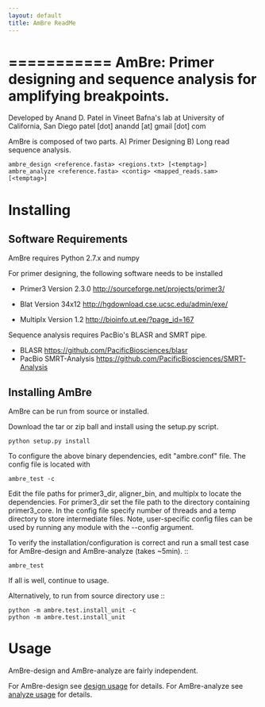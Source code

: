 ```yaml
---
layout: default
title: AmBre ReadMe
---
```


===========
AmBre: Primer designing and sequence analysis for amplifying breakpoints.
===========

Developed by Anand D. Patel in Vineet Bafna's lab at University of California, San Diego
patel [dot] anandd [at] gmail [dot] com

AmBre is composed of two parts. A) Primer Designing
B) Long read sequence analysis.

    ambre_design <reference.fasta> <regions.txt> [<temptag>]
    ambre_analyze <reference.fasta> <contig> <mapped_reads.sam> [<temptag>]


Installing
=========

Software Requirements
-------------

AmBre requires Python 2.7.x and numpy

For primer designing, the following software needs to be installed

* Primer3 Version 2.3.0 http://sourceforge.net/projects/primer3/

* Blat Version 34x12 http://hgdownload.cse.ucsc.edu/admin/exe/

* Multiplx Version 1.2 http://bioinfo.ut.ee/?page_id=167

Sequence analysis requires PacBio's BLASR and SMRT pipe.
* BLASR https://github.com/PacificBiosciences/blasr
* PacBio SMRT-Analysis https://github.com/PacificBiosciences/SMRT-Analysis

Installing AmBre
-------------

AmBre can be run from source or installed.

Download the tar or zip ball and install using the setup.py script.
	
	python setup.py install

To configure the above binary dependencies, edit "ambre.conf" file. The config file
is located with

	ambre_test -c

Edit the file paths for primer3_dir, aligner_bin, and multiplx to locate the dependencies.
For primer3_dir set the file path to the directory containing primer3_core.
 In the config file specify number of threads and a temp directory to store intermediate files.
 Note, user-specific config files can be used by running any module with the --config argument. 
 
To verify the installation/configuration is correct and
 run a small test case for AmBre-design and AmBre-analyze (takes ~5min). ::

	ambre_test
	
If all is well, continue to usage.

Alternatively, to run from source directory use ::

	python -m ambre.test.install_unit -c
	python -m ambre.test.install_unit

	
Usage
=========

AmBre-design and AmBre-analyze are fairly independent.

For AmBre-design see [design usage](USEAGE-DESIGN.md) for details.
For AmBre-analyze see [analyze usage](USEAGE-ANALYZE.md) for details.

